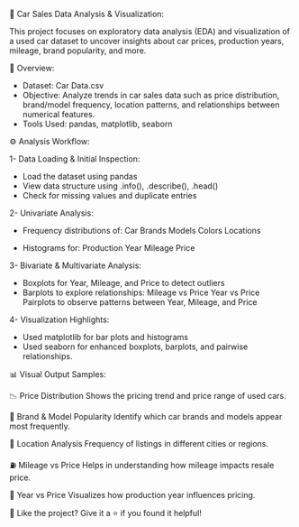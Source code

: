 🚗 Car Sales Data Analysis & Visualization:

This project focuses on exploratory data analysis (EDA) and visualization of a used car dataset to uncover insights about car prices, production years, mileage, brand popularity, and more.

📌 Overview:

- Dataset: Car Data.csv
- Objective: Analyze trends in car sales data such as price distribution, brand/model frequency, location patterns, and relationships between numerical features.
- Tools Used: pandas, matplotlib, seaborn

⚙️ Analysis Workflow:

1- Data Loading & Initial Inspection:

- Load the dataset using pandas
- View data structure using .info(), .describe(), .head()
- Check for missing values and duplicate entries

2- Univariate Analysis:

- Frequency distributions of:
Car Brands
Models
Colors
Locations

- Histograms for:
Production Year
Mileage
Price

3- Bivariate & Multivariate Analysis:

- Boxplots for Year, Mileage, and Price to detect outliers
- Barplots to explore relationships:
Mileage vs Price
Year vs Price
Pairplots to observe patterns between Year, Mileage, and Price

4- Visualization Highlights:

- Used matplotlib for bar plots and histograms
- Used seaborn for enhanced boxplots, barplots, and pairwise relationships.

📊 Visual Output Samples:

📉 Price Distribution
Shows the pricing trend and price range of used cars.

🛞 Brand & Model Popularity
Identify which car brands and models appear most frequently.

🧭 Location Analysis
Frequency of listings in different cities or regions.

⛽ Mileage vs Price
Helps in understanding how mileage impacts resale price.

📆 Year vs Price
Visualizes how production year influences pricing.

🌟 Like the project?
Give it a ⭐️ if you found it helpful!
